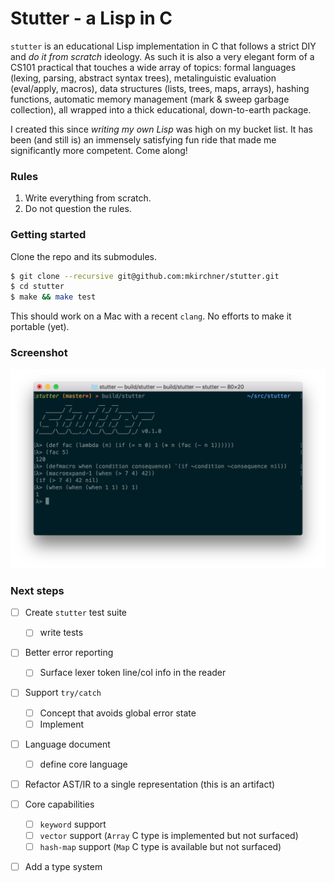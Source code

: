 Stutter - a Lisp in C
=====================

`stutter` is an educational Lisp implementation in C that follows a strict
DIY and *do it from scratch* ideology. As such it is also a very elegant
form of a CS101 practical that touches a wide array of topics: formal languages
(lexing, parsing, abstract syntax trees), metalinguistic evaluation
(eval/apply, macros), data structures (lists, trees, maps, arrays), hashing
functions, automatic memory management (mark & sweep garbage collection), all
wrapped into a thick educational, down-to-earth package.

I created this since *writing my own Lisp* was high on my bucket list. It has
been (and still is) an immensely satisfying fun ride that made me significantly
more competent. Come along!


### Rules

1. Write everything from scratch.
2. Do not question the rules.

### Getting started

Clone the repo and its submodules.

```bash
$ git clone --recursive git@github.com:mkirchner/stutter.git
$ cd stutter
$ make && make test
```

This should work on a Mac with a recent `clang`. No efforts to make it portable
(yet).

### Screenshot

![screenshot](doc/screenshot.png)

### Next steps

- [ ] Create `stutter` test suite
  - [ ] write tests
- [ ] Better error reporting
  - [ ] Surface lexer token line/col info in the reader
- [ ] Support `try/catch`
  - [ ] Concept that avoids global error state
  - [ ] Implement
- [ ] Language document
  - [ ] define core language
- [ ] Refactor AST/IR to a single representation (this is an artifact)
- [ ] Core capabilities
  - [ ] `keyword` support
  - [ ] `vector` support (`Array` C type is implemented but not surfaced)
  - [ ] `hash-map` support (`Map` C type is available but not surfaced)
- [ ] Add a type system

